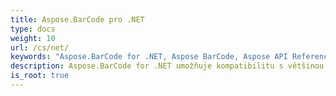 ```yaml
---
title: Aspose.BarCode pro .NET
type: docs
weight: 10
url: /cs/net/
keywords: "Aspose.BarCode for .NET, Aspose BarCode, Aspose API Reference."
description: Aspose.BarCode for .NET umožňuje kompatibilitu s většinou existujících standardů a specifikací čárových kódů.
is_root: true
---
```

